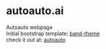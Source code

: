# autoauto.ai
Autoauto webpage  
Initial bootstrap template: [band-theme](http://www.w3schools.com/bootstrap/tryit.asp?filename=trybs_theme_band_complete&stacked=h)  
check it out at: [autoauto](http://autoauto.ai/)  
